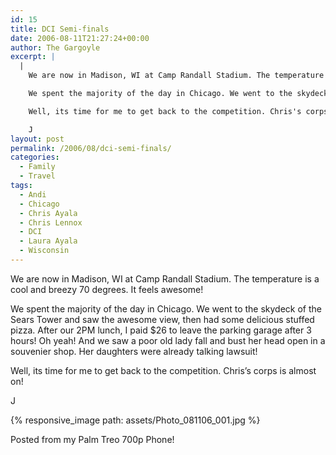 ```yaml
---
id: 15
title: DCI Semi-finals
date: 2006-08-11T21:27:24+00:00
author: The Gargoyle
excerpt: |
  |
    We are now in Madison, WI at Camp Randall Stadium. The temperature is a cool and breezy 70 degrees.  It feels awesome!

    We spent the majority of the day in Chicago. We went to the skydeck of the Sears Tower and saw the awesome view, then had some delicious stuffed pizza. After our 2PM lunch, I paid $26 to leave the parking garage after 3 hours! Oh yeah! And we saw a poor old lady fall and bust her head open in a souvenier shop. Her daughters were already talking lawsuit!

    Well, its time for me to get back to the competition. Chris's corps is almost on!

    J
layout: post
permalink: /2006/08/dci-semi-finals/
categories:
  - Family
  - Travel
tags:
  - Andi
  - Chicago
  - Chris Ayala
  - Chris Lennox
  - DCI
  - Laura Ayala
  - Wisconsin
---
```


We are now in Madison, WI at Camp Randall Stadium. The temperature is a cool and breezy 70 degrees. It feels awesome!

We spent the majority of the day in Chicago. We went to the skydeck of the Sears Tower and saw the awesome view, then had some delicious stuffed pizza. After our 2PM lunch, I paid $26 to leave the parking garage after 3 hours! Oh yeah! And we saw a poor old lady fall and bust her head open in a souvenier shop. Her daughters were already talking lawsuit!

Well, its time for me to get back to the competition. Chris&#8217;s corps is almost on!

J

{% responsive_image path: assets/Photo_081106_001.jpg %}

Posted from my Palm Treo 700p Phone!
